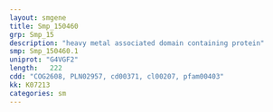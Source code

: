 ```yaml
---
layout: smgene
title: Smp_150460
grp: Smp_15
description: "heavy metal associated domain containing protein"
smp: Smp_150460.1
uniprot: "G4VGF2"
length:   222
cdd: "COG2608, PLN02957, cd00371, cl00207, pfam00403"
kk: K07213
categories: sm
---
```

